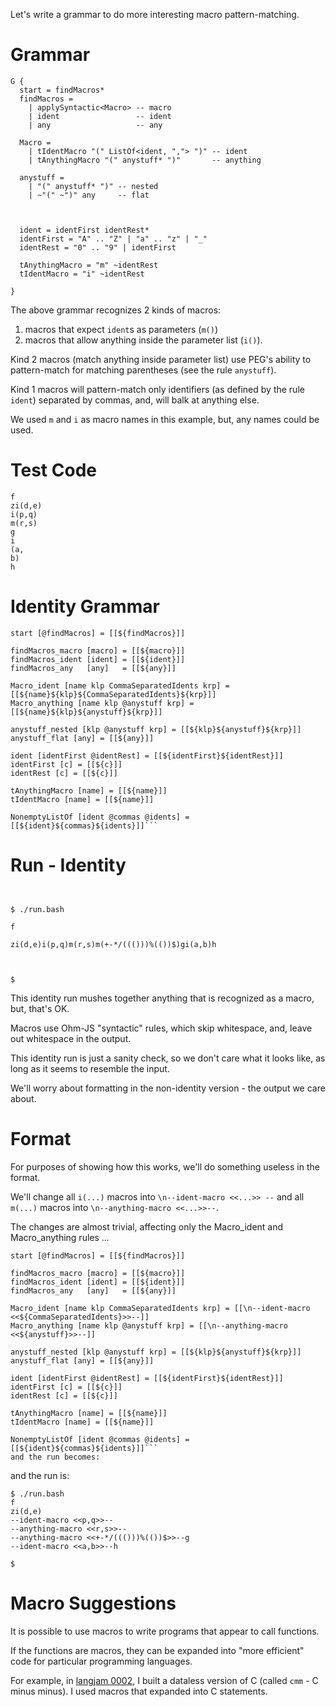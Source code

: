 Let's write a grammar to do more interesting macro pattern-matching.

# Grammar
```
G {
  start = findMacros*
  findMacros =
    | applySyntactic<Macro> -- macro
    | ident                 -- ident               
    | any                   -- any

  Macro = 
    | tIdentMacro "(" ListOf<ident, ","> ")" -- ident
    | tAnythingMacro "(" anystuff* ")"       -- anything

  anystuff =
    | "(" anystuff* ")" -- nested
    | ~"(" ~")" any     -- flat


  
  ident = identFirst identRest*
  identFirst = "A" .. "Z" | "a" .. "z" | "_" 
  identRest = "0" .. "9" | identFirst

  tAnythingMacro = "m" ~identRest
  tIdentMacro = "i" ~identRest

}

```
The above grammar recognizes 2 kinds of macros:
1. macros that expect `ident`s as parameters (`m()`)
2. macros that allow anything inside the parameter list (`i()`).

Kind 2 macros (match anything inside parameter list) use PEG's ability to pattern-match for matching parentheses (see the rule `anystuff`).

Kind 1 macros will pattern-match only identifiers (as defined by the rule `ident`) separated by commas, and, will balk at anything else.

We used `m` and `i` as macro names in this example, but, any names could be used.
# Test Code
```
f
zi(d,e)
i(p,q)
m(r,s)
g
i
(a,
b)
h
```
# Identity Grammar
```
start [@findMacros] = [[${findMacros}]]

findMacros_macro [macro] = [[${macro}]]
findMacros_ident [ident] = [[${ident}]]
findMacros_any   [any]   = [[${any}]]

Macro_ident [name klp CommaSeparatedIdents krp] = [[${name}${klp}${CommaSeparatedIdents}${krp}]]
Macro_anything [name klp @anystuff krp] = [[${name}${klp}${anystuff}${krp}]]

anystuff_nested [klp @anystuff krp] = [[${klp}${anystuff}${krp}]]
anystuff_flat [any] = [[${any}]]

ident [identFirst @identRest] = [[${identFirst}${identRest}]]
identFirst [c] = [[${c}]]
identRest [c] = [[${c}]]

tAnythingMacro [name] = [[${name}]]
tIdentMacro [name] = [[${name}]]

NonemptyListOf [ident @commas @idents] = [[${ident}${commas}${idents}]]```
```
# Run - Identity
```
      

$ ./run.bash 

f

zi(d,e)i(p,q)m(r,s)m(+-*/((()))%(())$)gi(a,b)h

  

$
```
This identity run mushes together anything that is recognized as a macro, but, that's OK.  

Macros use Ohm-JS "syntactic" rules, which skip whitespace, and, leave out whitespace in the output.

This identity run is just a sanity check, so we don't care what it looks like, as long as it seems to resemble the input.

We'll worry about formatting in the non-identity version - the output we care about.

# Format
For purposes of showing how this works, we'll do something useless in the format.

We'll change all `i(...)` macros into `\n--ident-macro <<...>> --` and all `m(...)` macros into `\n--anything-macro <<...>>--`.

The changes are almost trivial, affecting only the Macro_ident and Macro_anything rules ...
```
start [@findMacros] = [[${findMacros}]]

findMacros_macro [macro] = [[${macro}]]
findMacros_ident [ident] = [[${ident}]]
findMacros_any   [any]   = [[${any}]]

Macro_ident [name klp CommaSeparatedIdents krp] = [[\n--ident-macro <<${CommaSeparatedIdents}>>--]]
Macro_anything [name klp @anystuff krp] = [[\n--anything-macro <<${anystuff}>>--]]

anystuff_nested [klp @anystuff krp] = [[${klp}${anystuff}${krp}]]
anystuff_flat [any] = [[${any}]]

ident [identFirst @identRest] = [[${identFirst}${identRest}]]
identFirst [c] = [[${c}]]
identRest [c] = [[${c}]]

tAnythingMacro [name] = [[${name}]]
tIdentMacro [name] = [[${name}]]

NonemptyListOf [ident @commas @idents] = [[${ident}${commas}${idents}]]```
and the run becomes:
```
and the run is:
```
$ ./run.bash
f
zi(d,e)
--ident-macro <<p,q>>--
--anything-macro <<r,s>>--
--anything-macro <<+-*/((()))%(())$>>--g
--ident-macro <<a,b>>--h

$ 
```
# Macro Suggestions
It is possible to use macros to write programs that appear to call functions.

If the functions are macros, they can be expanded into "more efficient" code for particular programming languages.

For example, in [langjam 0002](https://github.com/guitarvydas/jam0002/tree/main/guitarvydas), I built a dataless version of C (called `cmm` - C minus minus).  I used macros that expanded into C statements.